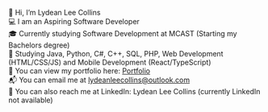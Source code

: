 👋 Hi, I’m Lydean Lee Collins  
💻 I am an Aspiring Software Developer  
🎓 Currently studying Software Development at MCAST (Starting my Bachelors degree)  
🔧 Studying Java, Python, C#, C++, SQL, PHP, Web Development (HTML/CSS/JS) and Mobile Development (React/TypeScript)  
📁 You can view my portfolio here: [Portfolio](https://lydeancollins.github.io/Portfolio/)  
📬 You can email me at lydeanleecollins@outlook.com   
🔗 You can also reach me at LinkedIn: Lydean Lee Collins (currently LinkedIn not available)


<!---
LydeanCollins/LydeanCollins is a ✨ special ✨ repository because its `README.md` (this file) appears on your GitHub profile.
You can click the Preview link to take a look at your changes.
--->
